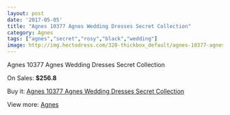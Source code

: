 ```yaml
---
layout: post
date: '2017-05-05'
title: "Agnes 10377 Agnes Wedding Dresses Secret Collection"
category: Agnes
tags: ["agnes","secret","rosy","black","wedding"]
image: http://img.hectodress.com/328-thickbox_default/agnes-10377-agnes-wedding-dresses-secret-collection.jpg
---
```

Agnes 10377 Agnes Wedding Dresses Secret Collection

On Sales: **$256.8**
<a href="https://www.hectodress.com/agnes/186-agnes-10377-agnes-wedding-dresses-secret-collection.html"><amp-img layout="responsive" width="600" height="600" src="//img.hectodress.com/328-thickbox_default/agnes-10377-agnes-wedding-dresses-secret-collection.jpg" alt="Agnes 10377 Agnes Wedding Dresses Secret Collection 0" /></a>
<a href="https://www.hectodress.com/agnes/186-agnes-10377-agnes-wedding-dresses-secret-collection.html"><amp-img layout="responsive" width="600" height="600" src="//img.hectodress.com/329-thickbox_default/agnes-10377-agnes-wedding-dresses-secret-collection.jpg" alt="Agnes 10377 Agnes Wedding Dresses Secret Collection 1" /></a>

Buy it: [Agnes 10377 Agnes Wedding Dresses Secret Collection](https://www.hectodress.com/agnes/186-agnes-10377-agnes-wedding-dresses-secret-collection.html "Agnes 10377 Agnes Wedding Dresses Secret Collection")

View more: [Agnes](https://www.hectodress.com/6-agnes "Agnes")